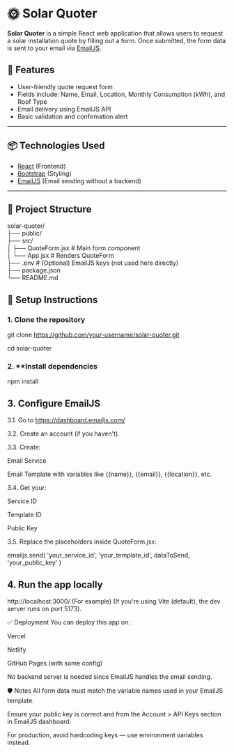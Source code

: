 # 🌞 Solar Quoter

**Solar Quoter** is a simple React web application that allows users to request a solar installation quote by filling out a form. Once submitted, the form data is sent to your email via [EmailJS](https://www.emailjs.com/).

## 🚀 Features

- User-friendly quote request form
- Fields include: Name, Email, Location, Monthly Consumption (kWh), and Roof Type
- Email delivery using EmailJS API
- Basic validation and confirmation alert

---

## 📦 Technologies Used

- [React](https://reactjs.org/) (Frontend)
- [Bootstrap](https://getbootstrap.com/) (Styling)
- [EmailJS](https://www.emailjs.com/) (Email sending without a backend)

---

## 📁 Project Structure  

solar-quoter/  
├── public/  
├── src/  
│ ├── QuoteForm.jsx # Main form component  
│ └── App.jsx # Renders QuoteForm  
├── .env # (Optional) EmailJS keys (not used here directly)  
├── package.json  
└── README.md 

## 🔧 Setup Instructions

### 1. **Clone the repository**

git clone https://github.com/your-username/solar-quoter.git

cd solar-quoter

### 2. **Install dependencies

npm install

## 3. Configure EmailJS

3.1. Go to https://dashboard.emailjs.com/

3.2. Create an account (if you haven't).

3.3. Create:

Email Service

Email Template with variables like {{name}}, {{email}}, {{location}}, etc.

3.4. Get your:

Service ID

Template ID

Public Key

3.5. Replace the placeholders inside QuoteForm.jsx:

emailjs.send(
  'your_service_id',
  'your_template_id',
  dataToSend,
  'your_public_key'
)

## 4. Run the app locally

http://localhost:3000/   (For example)
(If you're using Vite (default), the dev server runs on port 5173).

✅ Deployment
You can deploy this app on:

Vercel

Netlify

GitHub Pages (with some config)

No backend server is needed since EmailJS handles the email sending.


🛡️ Notes
All form data must match the variable names used in your EmailJS template.

Ensure your public key is correct and from the Account > API Keys section in EmailJS dashboard.

For production, avoid hardcoding keys — use environment variables instead.




